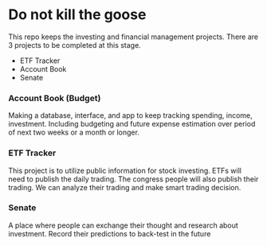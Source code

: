 # Do not kill the goose

This repo keeps the investing and financial management projects.
There are 3 projects to be completed at this stage.

- ETF Tracker
- Account Book
- Senate

### Account Book (Budget)

Making a database, interface, and app to keep tracking spending, income, investment.
Including budgeting and future expense estimation over period of next two weeks or a month or longer.

### ETF Tracker

This project is to utilize public information for stock investing.
ETFs will need to publish the daily trading.
The congress people will also publish their trading.
We can analyze their trading and make smart trading decision.

### Senate

A place where people can exchange their thought and research about investment.
Record their predictions to back-test in the future

